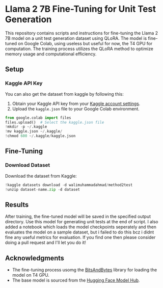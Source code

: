 # Llama 2 7B Fine-Tuning for Unit Test Generation

This repository contains scripts and instructions for fine-tuning the Llama 2 7B model on a unit test generation dataset using QLoRA. The model is fine-tuned on Google Colab, using useless but useful for now, the T4 GPU for computation. The training process utilizes the QLoRA method to optimize memory usage and computational efficiency.

## Setup

### Kaggle API Key

You can also get the dataset from kaggle by following this:

1. Obtain your Kaggle API key from your [Kaggle account settings](https://www.kaggle.com/account).
2. Upload the `kaggle.json` file to your Google Colab environment.

```python
from google.colab import files
files.upload()  # Select the kaggle.json file
!mkdir -p ~/.kaggle
!mv kaggle.json ~/.kaggle/
!chmod 600 ~/.kaggle/kaggle.json
```

## Fine-Tuning

### Download Dataset

Download the dataset from Kaggle:

```python
!kaggle datasets download -d walimuhammadahmad/method2test
!unzip dataset-name.zip -d dataset
```

## Results

After training, the fine-tuned model will be saved in the specified output directory. Use this model for generating unit tests at the end of script. I also added a notebook which loads the model checkpoints seperately and then evaluates the model on a sample dataset, but i failed to do this bcz i didnt fine any useful metrics for evaluation. If you find one then please consider doing a pull request and I'll let you do it!

## Acknowledgments

- The fine-tuning process usomg the [BitsAndBytes](https://github.com/TimDettmers/bitsandbytes) library for loading the model on T4 GPU.
- The base model is sourced from the [Hugging Face Model Hub](https://huggingface.co/models).